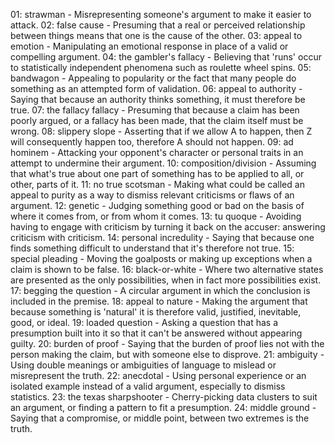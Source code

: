

01: strawman - Misrepresenting someone's argument to make it easier to attack.
02: false cause - Presuming that a real or perceived relationship between things means that one is the cause of the other.
03: appeal to emotion - Manipulating an emotional response in place of a valid or compelling argument.
04: the gambler's fallacy - Believing that 'runs' occur to statistically independent phenomena such as roulette wheel spins.
05: bandwagon - Appealing to popularity or the fact that many people do something as an attempted form of validation.
06: appeal to authority - Saying that because an authority thinks something, it must therefore be true.
07: the fallacy fallacy - Presuming that because a claim has been poorly argued, or a fallacy has been made, that the claim itself must be wrong.
08: slippery slope - Asserting that if we allow A to happen, then Z will consequently happen too, therefore A should not happen.
09: ad hominem - Attacking your opponent's character or personal traits in an attempt to undermine their argument.
10: composition/division - Assuming that what's true about one part of something has to be applied to all, or other, parts of it.
11: no true scotsman - Making what could be called an appeal to purity as a way to dismiss relevant criticisms or flaws of an argument.
12: genetic - Judging something good or bad on the basis of where it comes from, or from whom it comes.
13: tu quoque - Avoiding having to engage with criticism by turning it back on the accuser: answering criticism with criticism.
14: personal incredulity - Saying that because one finds something difficult to understand that it's therefore not true.
15: special pleading - Moving the goalposts or making up exceptions when a claim is shown to be false.
16: black-or-white - Where two alternative states are presented as the only possibilities, when in fact more possibilities exist.
17: begging the question - A circular argument in which the conclusion is included in the premise.
18: appeal to nature - Making the argument that because something is 'natural' it is therefore valid, justified, inevitable, good, or ideal.
19: loaded question - Asking a question that has a presumption built into it so that it can't be answered without appearing guilty.
20: burden of proof - Saying that the burden of proof lies not with the person making the claim, but with someone else to disprove.
21: ambiguity - Using double meanings or ambiguities of language to mislead or misrepresent the truth.
22: anecdotal - Using personal experience or an isolated example instead of a valid argument, especially to dismiss statistics.
23: the texas sharpshooter - Cherry-picking data clusters to suit an argument, or finding a pattern to fit a presumption.
24: middle ground - Saying that a compromise, or middle point, between two extremes is the truth.
